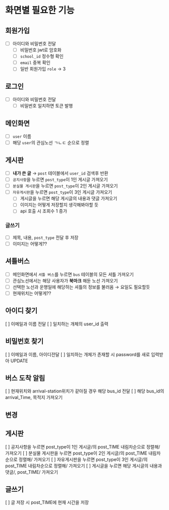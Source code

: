 # 화면별 필요한 기능

## 회원가입
- [ ] 아이디와 비밀번호 전달
  - [ ] 비밀번호 jwt로 암호화
  - [ ] `school_id` 정수형 확인
  - [ ] `email` 중복 확인
  - [ ] 일반 회원가입 `role` &rarr; 3

## 로그인 
- [ ] 아이디와 비밀번호 전달
  - [ ] 비밀번호 일치하면 토큰 발행

## 메인화면
- [ ] `user` 이름
- [ ] 해당 `user`의 관심노선 ㄱㄴㄷ 순으로 정렬

## 게시판
- [ ] __내가 쓴 글__ &rarr; `post` 테이블에서 `user_id` 검색후 반환
- [ ] `공지사항`을 누르면 `post_type`이 1인 게시글 가져오기
- [ ] `분실물 게시판`을 누르면 `post_type`이 2인 게시글 가져오기
- [ ] `자유게시판`을 누르면 `post_type`이 3인 게시글 가져오기
  - [ ] 게시글을 누르면 해당 게시글의 내용과 댓글 가져오기
  - [ ] 이미지는 어떻게 저장할지 생각해봐야할 듯
  - [ ] api 호출 시 조회수 1 증가

### 글쓰기
- [ ] 제목, 내용, `post_type` 전달 후 저장
- [ ] 이미지는 어떻게??

## 셔틀버스
- [ ] 메인화면에서 `셔틀 버스`를 누르면 `bus` 테이블의 모든 셔틀 가져오기
- [ ] 관심노선에서는 해당 사용자가 __북마크__ 해둔 노선 가져오기
- [ ] 선택한 노선과 운행일에 해당하는 셔틀의 정보를 불러옴 &rarr; 요일도 필요할듯
- [ ] 현재위치는 어떻게??

## 아이디 찾기
[ ] 이메일과 이름 전달
[ ] 일치하는 개체의 user_id 출력

## 비밀번호 찾기
[ ] 이메일과 이름, 아이디전달
[ ] 일치하는 개체가 존재할 시 password를 새로 입력받아 UPDATE

## 버스 도착 알림
[ ] 현재위치와 arrival-station위치가 같아질 경우 해당 bus_id 전달
[ ] 해당 bus_id의 arrival_Time, 목적지 가져오기


## 변경

## 게시판
[ ] 공지사항을 누르면 post_type이 1인 게시글/의 post_TIME 내림차순으로 정렬해/ 가져오기
[ ] 분실물 게시판을 누르면 post_type이 2인 게시글/의 post_TIME 내림차순으로 정렬해/ 가져오기
[ ] 자유게시판을 누르면 post_type이 3인 게시글/의 post_TIME 내림차순으로 정렬해/ 가져오기
[ ] 게시글을 누르면 해당 게시글의 내용과 댓글/, post_TIME/ 가져오기

## 글쓰기
[ ] 글 저장 시 post_TIME에 현재 시간을 저장